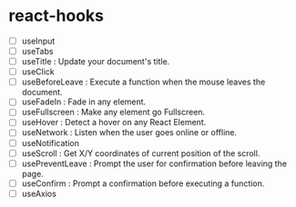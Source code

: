 # react-hooks

-   [ ] useInput
-   [ ] useTabs
-   [ ] useTitle : Update your document's title.
-   [ ] useClick
-   [ ] useBeforeLeave : Execute a function when the mouse leaves the document.
-   [ ] useFadeIn : Fade in any element.
-   [ ] useFullscreen : Make any element go Fullscreen.
-   [ ] useHover : Detect a hover on any React Element.
-   [ ] useNetwork : Listen when the user goes online or offline.
-   [ ] useNotification
-   [ ] useScroll : Get X/Y coordinates of current position of the scroll.
-   [ ] usePreventLeave : Prompt the user for confirmation before leaving the page.
-   [ ] useConfirm : Prompt a confirmation before executing a function.
-   [ ] useAxios
